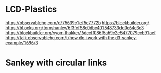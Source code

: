 # LCD-Plastics

https://observablehq.com/d/75639c1ef5e7772b
https://blockbuilder.org/
https://bl.ocks.org/tomshanley/6f3fcf68c0dbc401548733dd0c64e3c3
https://blockbuilder.org/vyom-thakker/6dccff086f5a69c2e5477079ccb91aef
https://talk.observablehq.com/t/how-do-i-work-with-the-d3-sankey-example/1696/3


  <style>
    body {
      font-family: 'Roboto', sans-serif;
    }

    rect {
      shape-rendering: crispEdges;
    }

    text {
      font-size: 36px;
      font-weight: 600;
      font-family: Helvetica, sans-serif;
    }

    .link {
      fill: none;
    }
  </style>
</head>

<body>

  <h1>Sankey with circular links</h1>

  <div id="chart"></div>

  <script>
    var margin = { top: 350, right: 100, bottom: 130, left: 300 };
    var width = 1600;
    var height = 500;
  
  </script>
  
